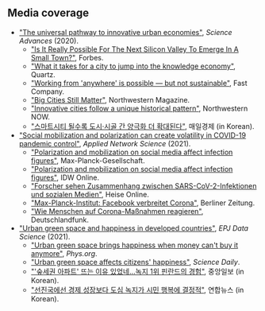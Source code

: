 Media coverage
------
* ["The universal pathway to innovative urban economies"](https://advances.sciencemag.org/content/6/34/eaba4934), *Science Advances* (2020).
  * ["Is It Really Possible For The Next Silicon Valley To Emerge In A Small Town?"](https://www.forbes.com/sites/adigaskell/2021/01/12/is-it-really-possible-for-the-next-silicon-valley-to-emerge-in-a-small-town/?sh=29e454b26722&fbclid=IwAR3ecQo8-eL8I5CldlTCHF0z-hct4FzTcAMNt7EZo2nPg8YJjrlVfcSGtCc), Forbes.
  * ["What it takes for a city to jump into the knowledge economy"](https://qz.com/1896539/what-it-takes-for-a-city-to-jump-into-the-knowledge-economy/), Quartz.
  * ["Working from 'anywhere' is possible — but not sustainable"](https://www.fastcompany.com/90545523/working-from-anywhere-is-possible-but-not-sustainable), Fast Company.
  * ["Big Cities Still Matter"](https://magazine.northwestern.edu/discovery/big-cities-still-matter), Northwestern Magazine.
  * ["Innovative cities follow a unique historical pattern"](https://news.northwestern.edu/stories/2020/08/innovative-cities-follow-a-unique-historical-pattern-study-shows/), Northwestern NOW.
  * ["스마트시티 될수록 도시·시골 간 양극화 더 확대된다"](https://www.mk.co.kr/news/it/view/2020/08/866040/), 매일경제 (in Korean).
* ["Social mobilization and polarization can create volatility in COVID-19 pandemic control"](https://link.springer.com/article/10.1007/s41109-021-00356-9), *Applied Network Science* (2021).
  * ["Polarization and mobilization on social media affect infection figures"](https://www.mpg.de/16818769/0503-bild-polarization-and-mobilization-on-social-media-affect-infection-figures-149835-x), Max-Planck-Gesellschaft.
  * ["Polarization and mobilization on social media affect infection figures"](https://idw-online.de/de/news768028), IDW Online.
  * ["Forscher sehen Zusammenhang zwischen SARS-CoV-2-Infektionen und sozialen Medien"](https://www.heise.de/news/Forscher-sehen-Zusammenhang-zwischen-Covid-19-Infektionen-und-sozialen-Medien-6038187.html), Heise Online.
  * ["Max-Planck-Institut: Facebook verbreitet Corona"](https://www.berliner-zeitung.de/zukunft-technologie/forscher-soziale-medien-foerdern-die-verbreitung-des-coronavirus-li.158706?utm_medium=Social&utm_source=Twitter#Echobox=1621411072), Berliner Zeitung.
  * ["Wie Menschen auf Corona-Maßnahmen reagieren"](https://www.deutschlandfunk.de/zwischen-freiheit-und-pflicht-wie-menschen-auf-corona.1148.de.html?dram:article_id=497887), Deutschlandfunk.
* ["Urban green space and happiness in developed countries"](https://epjdatascience.springeropen.com/articles/10.1140/epjds/s13688-021-00278-7), *EPJ Data Science* (2021).
  * ["Urban green space brings happiness when money can't buy it anymore"](https://phys.org/news/2021-06-urban-green-space-happiness-money.html), *Phys.org*.
  * ["Urban green space affects citizens' happiness"](https://www.sciencedaily.com/releases/2021/06/210622095313.htm), *Science Daily*.
  * ["'숲세권 아파트' 뜨는 이유 있었네...녹지 1위 핀란드의 경험"](https://news.joins.com/article/24077739), 중앙일보 (in Korean).
  * ["선진국에선 경제 성장보다 도심 녹지가 시민 행복에 결정적"](https://www.yna.co.kr/view/AKR20210608046400063?input=1195m), 연합뉴스 (in Korean).
